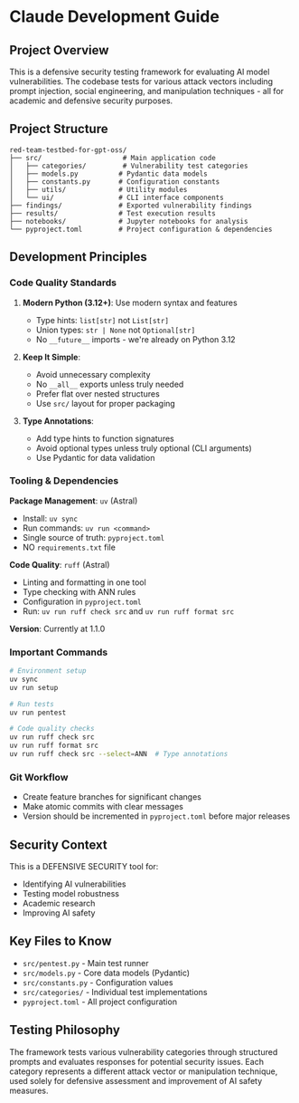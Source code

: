 # Claude Development Guide

## Project Overview

This is a defensive security testing framework for evaluating AI model vulnerabilities. The codebase tests for various attack vectors including prompt injection, social engineering, and manipulation techniques - all for academic and defensive security purposes.

## Project Structure

```
red-team-testbed-for-gpt-oss/
├── src/                    # Main application code
│   ├── categories/         # Vulnerability test categories
│   ├── models.py          # Pydantic data models
│   ├── constants.py       # Configuration constants
│   ├── utils/             # Utility modules
│   └── ui/                # CLI interface components
├── findings/              # Exported vulnerability findings
├── results/               # Test execution results
├── notebooks/             # Jupyter notebooks for analysis
└── pyproject.toml         # Project configuration & dependencies
```

## Development Principles

### Code Quality Standards

1. **Modern Python (3.12+)**: Use modern syntax and features

   - Type hints: `list[str]` not `List[str]`
   - Union types: `str | None` not `Optional[str]`
   - No `__future__` imports - we're already on Python 3.12

2. **Keep It Simple**:

   - Avoid unnecessary complexity
   - No `__all__` exports unless truly needed
   - Prefer flat over nested structures
   - Use `src/` layout for proper packaging

3. **Type Annotations**:
   - Add type hints to function signatures
   - Avoid optional types unless truly optional (CLI arguments)
   - Use Pydantic for data validation

### Tooling & Dependencies

**Package Management**: `uv` (Astral)

- Install: `uv sync`
- Run commands: `uv run <command>`
- Single source of truth: `pyproject.toml`
- NO `requirements.txt` file

**Code Quality**: `ruff` (Astral)

- Linting and formatting in one tool
- Type checking with ANN rules
- Configuration in `pyproject.toml`
- Run: `uv run ruff check src` and `uv run ruff format src`

**Version**: Currently at 1.1.0

### Important Commands

```bash
# Environment setup
uv sync
uv run setup

# Run tests
uv run pentest

# Code quality checks
uv run ruff check src
uv run ruff format src
uv run ruff check src --select=ANN  # Type annotations
```

### Git Workflow

- Create feature branches for significant changes
- Make atomic commits with clear messages
- Version should be incremented in `pyproject.toml` before major releases

## Security Context

This is a DEFENSIVE SECURITY tool for:

- Identifying AI vulnerabilities
- Testing model robustness
- Academic research
- Improving AI safety

## Key Files to Know

- `src/pentest.py` - Main test runner
- `src/models.py` - Core data models (Pydantic)
- `src/constants.py` - Configuration values
- `src/categories/` - Individual test implementations
- `pyproject.toml` - All project configuration

## Testing Philosophy

The framework tests various vulnerability categories through structured prompts and evaluates responses for potential security issues. Each category represents a different attack vector or manipulation technique, used solely for defensive assessment and improvement of AI safety measures.
